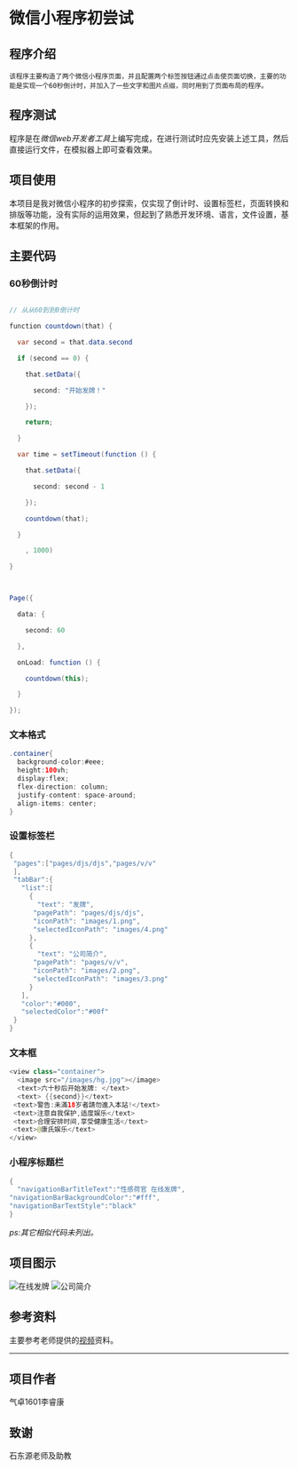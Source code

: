 # 微信小程序初尝试
## 程序介绍
    该程序主要构造了两个微信小程序页面，并且配置两个标签按钮通过点击使页面切换，主要的功能是实现一个60秒倒计时，并加入了一些文字和图片点缀，同时用到了页面布局的程序。
## 程序测试
程序是在*微信web开发者工具*上编写完成，在进行测试时应先安装上述工具，然后直接运行文件，在模拟器上即可查看效果。
## 项目使用
本项目是我对微信小程序的初步探索，仅实现了倒计时、设置标签栏，页面转换和排版等功能，没有实际的运用效果，但起到了熟悉开发环境、语言，文件设置，基本框架的作用。
## 主要代码
### 60秒倒计时
```java

// 从从60到到0倒计时

function countdown(that) {

  var second = that.data.second

  if (second == 0) {

    that.setData({

      second: "开始发牌！"

    });

    return;

  }

  var time = setTimeout(function () {

    that.setData({

      second: second - 1

    });

    countdown(that);

  }

    , 1000)

}



Page({

  data: {

    second: 60

  },

  onLoad: function () {

    countdown(this);

  }

});
```
### 文本格式
```java
.container{
  background-color:#eee;
  height:100vh;
  display:flex;
  flex-direction: column;
  justify-content: space-around;
  align-items: center;
}
```
### 设置标签栏
```java
{
 "pages":["pages/djs/djs","pages/v/v"
 ],
 "tabBar":{
   "list":[
     {
       "text": "发牌",
      "pagePath": "pages/djs/djs",
      "iconPath": "images/1.png",
      "selectedIconPath": "images/4.png"
     },
     {
       "text": "公司简介",
      "pagePath": "pages/v/v",
      "iconPath": "images/2.png",
      "selectedIconPath": "images/3.png"
     }
   ],
   "color":"#000",
   "selectedColor":"#00f"
 }
}
```
### 文本框
```java
<view class="container">
  <image src="/images/hg.jpg"></image>
  <text>六十秒后开始发牌: </text>
  <text> {{second}}</text>
 <text>警告:未滿18岁者請勿進入本站!</text>
 <text>注意自我保护,适度娱乐</text>
 <text>合理安排时间,享受健康生活</text>
 <text>@康氏娱乐</text>
</view>
```
### 小程序标题栏
```java
{
  "navigationBarTitleText":"性感荷官 在线发牌",
"navigationBarBackgroundColor":"#fff",
"navigationBarTextStyle":"black"
}
```
*ps:其它相似代码未列出。*
## 项目图示
![在线发牌](1.PNG "详情见图片")
![公司简介](2.PNG "详情见图片")
## 参考资料
主要参考老师提供的[视频](https://www.bilibili.com/video/av25037513/?p=2)资料。

***
## 项目作者
气卓1601李睿康
## 致谢
石东源老师及助教
